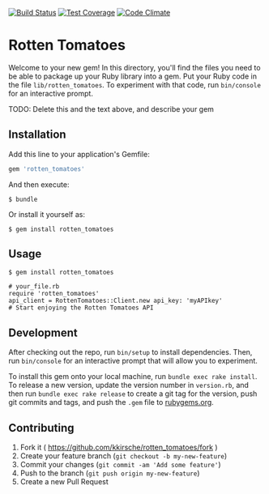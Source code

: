 [![Build Status](https://travis-ci.org/kkirsche/rotten_tomatoes.svg?branch=master)](https://travis-ci.org/kkirsche/rotten_tomatoes) [![Test Coverage](https://codeclimate.com/github/kkirsche/rotten_tomatoes/badges/coverage.svg)](https://codeclimate.com/github/kkirsche/rotten_tomatoes) [![Code Climate](https://codeclimate.com/github/kkirsche/rotten_tomatoes/badges/gpa.svg)](https://codeclimate.com/github/kkirsche/rotten_tomatoes)

# Rotten Tomatoes

Welcome to your new gem! In this directory, you'll find the files you need to be able to package up your Ruby library into a gem. Put your Ruby code in the file `lib/rotten_tomatoes`. To experiment with that code, run `bin/console` for an interactive prompt.

TODO: Delete this and the text above, and describe your gem

## Installation

Add this line to your application's Gemfile:

```ruby
gem 'rotten_tomatoes'
```

And then execute:

    $ bundle

Or install it yourself as:

    $ gem install rotten_tomatoes

## Usage

    $ gem install rotten_tomatoes

    # your_file.rb
    require 'rotten_tomatoes'
    api_client = RottenTomatoes::Client.new api_key: 'myAPIkey'
    # Start enjoying the Rotten Tomatoes API

## Development

After checking out the repo, run `bin/setup` to install dependencies. Then, run `bin/console` for an interactive prompt that will allow you to experiment.

To install this gem onto your local machine, run `bundle exec rake install`. To release a new version, update the version number in `version.rb`, and then run `bundle exec rake release` to create a git tag for the version, push git commits and tags, and push the `.gem` file to [rubygems.org](https://rubygems.org).

## Contributing

1. Fork it ( https://github.com/kkirsche/rotten_tomatoes/fork )
2. Create your feature branch (`git checkout -b my-new-feature`)
3. Commit your changes (`git commit -am 'Add some feature'`)
4. Push to the branch (`git push origin my-new-feature`)
5. Create a new Pull Request
